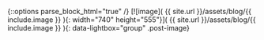 {::options parse_block_html="true" /}
<span class="image-row image-row-lg">
[![image]( {{ site.url }}/assets/blog/{{ include.image }} ){: width="740" height="555"}]( {{ site.url }}/assets/blog/{{ include.image }} ){: data-lightbox="group" .post-image}
</span>